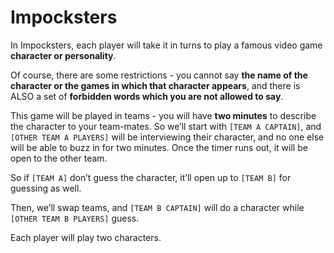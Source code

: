 # Impocksters

In Impocksters, each player will take it in turns to play a famous video game
**character or personality**.

Of course, there are some restrictions - you cannot say **the name of the
character or the games in which that character appears**, and there is ALSO a
set of **forbidden words which you are not allowed to say**.

This game will be played in teams - you will have **two minutes** to describe
the character to your team-mates. So we’ll start with `[TEAM A CAPTAIN]`, and
`[OTHER TEAM A PLAYERS]` will be interviewing their character, and no one else
will be able to buzz in for two minutes. Once the timer runs out, it will be
open to the other team.

So if `[TEAM A]` don’t guess the character, it’ll open up to `[TEAM B]` for
guessing as well.

Then, we’ll swap teams, and `[TEAM B CAPTAIN]` will do a character while
`[OTHER TEAM B PLAYERS]` guess.

Each player will play two characters.
